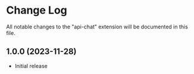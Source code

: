# Change Log

All notable changes to the "api-chat" extension will be documented in this file.


## **1.0.0** (2023-11-28)

- Initial release